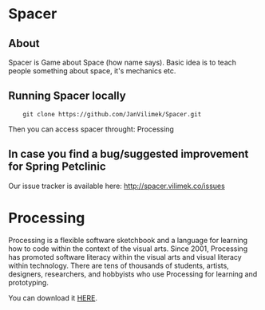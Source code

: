 # Spacer 

## About
Spacer is Game about Space (how name says). 
Basic idea is to teach people something about space, it's mechanics etc.

## Running Spacer locally
```
	git clone https://github.com/JanVilimek/Spacer.git
```

Then you can access spacer throught: Processing


## In case you find a bug/suggested improvement for Spring Petclinic
Our issue tracker is available here: http://spacer.vilimek.co/issues


# Processing

Processing is a flexible software sketchbook and a language for learning how to code within the context of the visual arts. Since 2001, Processing has promoted software literacy within the visual arts and visual literacy within technology. There are tens of thousands of students, artists, designers, researchers, and hobbyists who use Processing for learning and prototyping.

You can download it [HERE](https://processing.org/download/).




